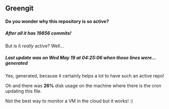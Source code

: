 ## Greengit

#### Do you wonder why this repository is so active?

##### After all it has 19856 commits!

But is it *really* active? Well...

##### Last update was on Wed May 19 at 04:25:06 when those lines were... generated

Yes, generated, because it certainly helps a lot to have such an active repo!

Oh and there was **26%** disk usage on the machine
where there is the cron updating this file.

Not the best way to monitor a VM in the cloud but it works! :)
